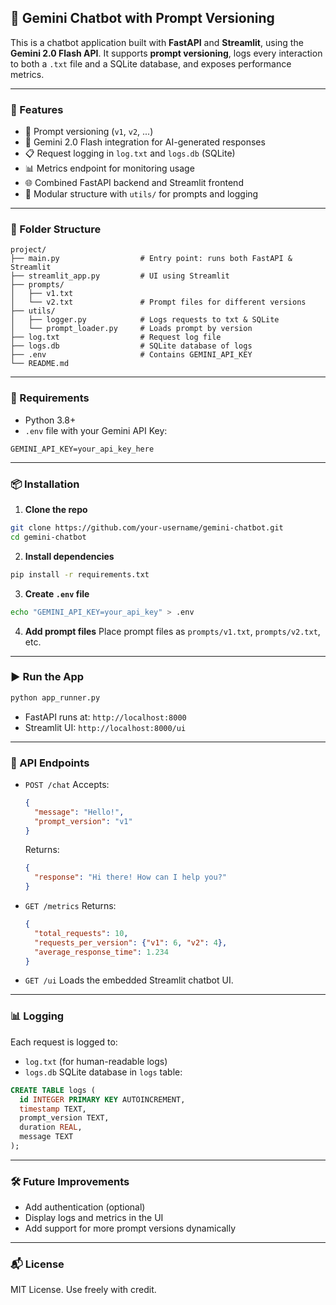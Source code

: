 

## 🤖 Gemini Chatbot with Prompt Versioning

This is a chatbot application built with **FastAPI** and **Streamlit**, using the **Gemini 2.0 Flash API**. It supports **prompt versioning**, logs every interaction to both a `.txt` file and a SQLite database, and exposes performance metrics.

---

### 🚀 Features

* 🔀 Prompt versioning (`v1`, `v2`, ...)
* 🧠 Gemini 2.0 Flash integration for AI-generated responses
* 📋 Request logging in `log.txt` and `logs.db` (SQLite)
* 📊 Metrics endpoint for monitoring usage
* 🌐 Combined FastAPI backend and Streamlit frontend
* 📁 Modular structure with `utils/` for prompts and logging

---

### 📁 Folder Structure

```
project/
├── main.py                  # Entry point: runs both FastAPI & Streamlit
├── streamlit_app.py         # UI using Streamlit
├── prompts/
│   ├── v1.txt
│   └── v2.txt               # Prompt files for different versions
├── utils/
│   ├── logger.py            # Logs requests to txt & SQLite
│   └── prompt_loader.py     # Loads prompt by version
├── log.txt                  # Request log file
├── logs.db                  # SQLite database of logs
├── .env                     # Contains GEMINI_API_KEY
└── README.md
```

---

### 🧪 Requirements

* Python 3.8+
* `.env` file with your Gemini API Key:

```env
GEMINI_API_KEY=your_api_key_here
```

---

### 📦 Installation

1. **Clone the repo**

```bash
git clone https://github.com/your-username/gemini-chatbot.git
cd gemini-chatbot
```

2. **Install dependencies**

```bash
pip install -r requirements.txt
```

3. **Create `.env` file**

```bash
echo "GEMINI_API_KEY=your_api_key" > .env
```

4. **Add prompt files**
   Place prompt files as `prompts/v1.txt`, `prompts/v2.txt`, etc.

---

### ▶️ Run the App
  
```bash
python app_runner.py
```

* FastAPI runs at: `http://localhost:8000`
* Streamlit UI: `http://localhost:8000/ui`

---

### 📮 API Endpoints

* `POST /chat`
  Accepts:

  ```json
  {
    "message": "Hello!",
    "prompt_version": "v1"
  }
  ```

  Returns:

  ```json
  {
    "response": "Hi there! How can I help you?"
  }
  ```

* `GET /metrics`
  Returns:

  ```json
  {
    "total_requests": 10,
    "requests_per_version": {"v1": 6, "v2": 4},
    "average_response_time": 1.234
  }
  ```

* `GET /ui`
  Loads the embedded Streamlit chatbot UI.

---

### 📊 Logging

Each request is logged to:

* `log.txt` (for human-readable logs)
* `logs.db` SQLite database in `logs` table:

```sql
CREATE TABLE logs (
  id INTEGER PRIMARY KEY AUTOINCREMENT,
  timestamp TEXT,
  prompt_version TEXT,
  duration REAL,
  message TEXT
);
```

---

### 🛠️ Future Improvements

* Add authentication (optional)
* Display logs and metrics in the UI
* Add support for more prompt versions dynamically

---

### 📬 License

MIT License. Use freely with credit.
